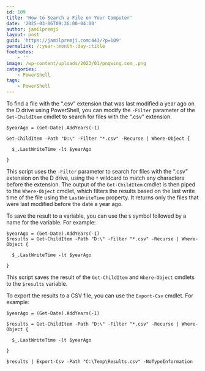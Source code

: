 ```yaml
---
id: 109
title: 'How to Search a File on Your Computer'
date: '2025-03-06T09:36:00-04:00'
author: jamilpremji
layout: post
guid: 'https://jamilpremji.com:443/?p=109'
permalink: /:year-:month-:day-:title
footnotes:
    - ''
image: /wp-content/uploads/2023/01/pngwing.com_.png
categories:
    - PowerShell
tags:
    - PowerShell
---
```


To find a file with the “.csv” extension that was last modified a year ago on the D drive using PowerShell, you can modify the `-Filter` parameter of the `Get-ChildItem` cmdlet to search for files with the “.csv” extension.

```
$yearAgo = (Get-Date).AddYears(-1)

Get-ChildItem -Path "D:\" -Filter "*.csv" -Recurse | Where-Object {

  $_.LastWriteTime -lt $yearAgo

}
```

This script uses the `-Filter` parameter to search for files with the “.csv” extension on the D drive, using the `*` wildcard to match any characters before the extension. The output of the `Get-ChildItem` cmdlet is then piped to the `Where-Object` cmdlet, which filters the results based on the last write time of the file using the `LastWriteTime` property. It returns only the files that were last modified before the date a year ago.

To save the result to a variable, you can use the `$` symbol followed by a name for the variable. For example:

```
$yearAgo = (Get-Date).AddYears(-1)
$results = Get-ChildItem -Path "D:\" -Filter "*.csv" -Recurse | Where-Object {

  $_.LastWriteTime -lt $yearAgo

}
```

This script saves the result of the `Get-ChildItem` and `Where-Object` cmdlets to the `$results` variable.

To export the results to a CSV file, you can use the `Export-Csv` cmdlet. For example:

```
$yearAgo = (Get-Date).AddYears(-1)

$results = Get-ChildItem -Path "D:\" -Filter "*.csv" -Recurse | Where-Object {

  $_.LastWriteTime -lt $yearAgo

}

$results | Export-Csv -Path "C:\Temp\Results.csv" -NoTypeInformation
```